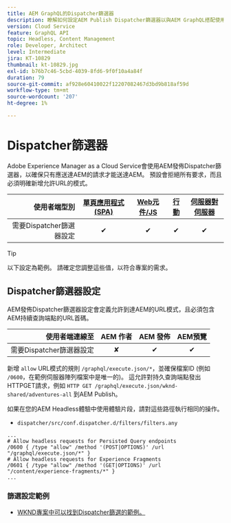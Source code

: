 ```yaml
---
title: AEM GraphQL的Dispatcher篩選器
description: 瞭解如何設定AEM Publish Dispatcher篩選器以與AEM GraphQL搭配使用。
version: Cloud Service
feature: GraphQL API
topic: Headless, Content Management
role: Developer, Architect
level: Intermediate
jira: KT-10829
thumbnail: kt-10829.jpg
exl-id: b76b7c46-5cbd-4039-8fd6-9f0f10a4a84f
duration: 79
source-git-commit: af928e60410022f12207082467d3bd9b818af59d
workflow-type: tm+mt
source-wordcount: '207'
ht-degree: 1%

---
```


# Dispatcher篩選器

Adobe Experience Manager as a Cloud Service會使用AEM發佈Dispatcher篩選器，以確保只有應送達AEM的請求才能送達AEM。 預設會拒絕所有要求，而且必須明確新增允許URL的模式。

| 使用者端型別 | [單頁應用程式(SPA)](../spa.md) | [Web元件/JS](../web-component.md) | [行動](../mobile.md) | [伺服器對伺服器](../server-to-server.md) |
|------------------------------------------:|:---------------------:|:----------------:|:---------:|:----------------:|
| 需要Dispatcher篩選器設定 | ✔ | ✔ | ✔ | ✔ |

>[!TIP]
>
> 以下設定為範例。 請確定您調整這些值，以符合專案的需求。

## Dispatcher篩選器設定

AEM發佈Dispatcher篩選器設定會定義允許到達AEM的URL模式，且必須包含AEM持續查詢端點的URL首碼。

| 使用者端連線至 | AEM 作者 | AEM 發佈 | AEM預覽 |
|------------------------------------------:|:----------:|:-------------:|:-------------:|
| 需要Dispatcher篩選器設定 | ✘ | ✔ | ✔ |

新增 `allow` URL模式的規則 `/graphql/execute.json/*`，並確保檔案ID (例如 `/0600`，在範例伺服器陣列檔案中是唯一的)。
這允許對持久查詢端點發出HTTPGET請求，例如 `HTTP GET /graphql/execute.json/wknd-shared/adventures-all` 到AEM Publish。

如果在您的AEM Headless體驗中使用體驗片段，請對這些路徑執行相同的操作。

+ `dispatcher/src/conf.dispatcher.d/filters/filters.any`

```
...
# Allow headless requests for Persisted Query endpoints
/0600 { /type "allow" /method '(POST|OPTIONS)' /url "/graphql/execute.json/*" }
# Allow headless requests for Experience Fragments
/0601 { /type "allow" /method '(GET|OPTIONS)' /url "/content/experience-fragments/*" }
...
```

### 篩選設定範例

+ [WKND專案中可以找到Dispatcher篩選的範例。](https://github.com/adobe/aem-guides-wknd/blob/main/dispatcher/src/conf.dispatcher.d/filters/filters.any#L28)
